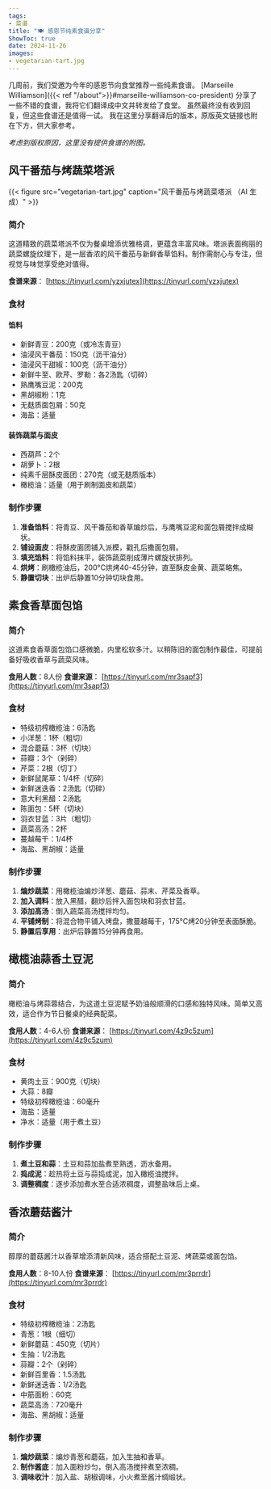 ```yaml
---
tags:
- 菜谱
title: "🍽️ 感恩节纯素食谱分享"
ShowToc: true
date: 2024-11-26
images:
- vegetarian-tart.jpg
---
```


几周前，我们受邀为今年的感恩节向食堂推荐一些纯素食谱。
[Marseille Williamson]({{< ref "/about">}}#marseille-williamson-co-president) 分享了一些不错的食谱，我将它们翻译成中文并转发给了食堂。
虽然最终没有收到回复，但这些食谱还是值得一试。
我在这里分享翻译后的版本，原版英文链接也附在下方，供大家参考。

*考虑到版权原因，这里没有提供食谱的附图。*

## 风干番茄与烤蔬菜塔派

{{< figure src="vegetarian-tart.jpg" caption="风干番茄与烤蔬菜塔派 （AI 生成）" >}}


### 简介
这道精致的蔬菜塔派不仅为餐桌增添优雅格调，更蕴含丰富风味。塔派表面绚丽的蔬菜螺旋纹理下，是一层香浓的风干番茄与新鲜香草馅料。制作需耐心与专注，但视觉与味觉享受绝对值得。

**食谱来源**： [https://tinyurl.com/yzxjutex](https://tinyurl.com/yzxjutex)

### 食材
#### 馅料
- 新鲜青豆：200克（或冷冻青豆）
- 油浸风干番茄：150克（沥干油分）
- 油浸风干甜椒：100克（沥干油分）
- 新鲜牛至、欧芹、罗勒：各2汤匙（切碎）
- 熟鹰嘴豆泥：200克
- 黑胡椒粉：1克
- 无麸质面包屑：50克
- 海盐：适量

#### 装饰蔬菜与面皮
- 西葫芦：2个
- 胡萝卜：2根
- 纯素千层酥皮面团：270克（或无麸质版本）
- 橄榄油：适量（用于刷制面皮和蔬菜）

### 制作步骤
1. **准备馅料**：将青豆、风干番茄和香草煸炒后，与鹰嘴豆泥和面包屑搅拌成糊状。
2. **铺设面皮**：将酥皮面团铺入派模，戳孔后撒面包屑。
3. **填充馅料**：将馅料抹平，装饰蔬菜削成薄片螺旋状排列。
4. **烘烤**：刷橄榄油后，200°C烘烤40-45分钟，直至酥皮金黄、蔬菜略焦。
5. **静置切块**：出炉后静置10分钟切块食用。

## 素食香草面包馅

### 简介
这道素食香草面包馅口感微脆，内里松软多汁。以稍陈旧的面包制作最佳，可提前备好吸收香草与蔬菜风味。

**食用人数**：8人份
**食谱来源**： [https://tinyurl.com/mr3sapf3](https://tinyurl.com/mr3sapf3)

### 食材
- 特级初榨橄榄油：6汤匙
- 小洋葱：1杯（粗切）
- 混合蘑菇：3杯（切块）
- 蒜瓣：3个（剁碎）
- 芹菜：2根（切丁）
- 新鲜鼠尾草：1/4杯（切碎）
- 新鲜迷迭香：2汤匙（切碎）
- 意大利黑醋：2汤匙
- 陈面包：5杯（切块）
- 羽衣甘蓝：3片（粗切）
- 蔬菜高汤：2杯
- 蔓越莓干：1/4杯
- 海盐、黑胡椒：适量

### 制作步骤
1. **煸炒蔬菜**：用橄榄油煸炒洋葱、蘑菇、蒜末、芹菜及香草。
2. **加入调料**：放入黑醋，翻炒后拌入面包块和羽衣甘蓝。
3. **添加高汤**：倒入蔬菜高汤搅拌均匀。
4. **平铺烤制**：将混合物平铺入烤盘，撒蔓越莓干，175°C烤20分钟至表面酥脆。
5. **静置后享用**：出炉后静置15分钟再食用。

## 橄榄油蒜香土豆泥

### 简介
橄榄油与烤蒜蓉结合，为这道土豆泥赋予奶油般顺滑的口感和独特风味。简单又高效，适合作为节日餐桌的经典配菜。

**食用人数**：4-6人份
**食谱来源**： [https://tinyurl.com/4z9c5zum](https://tinyurl.com/4z9c5zum)

### 食材
- 黄肉土豆：900克（切块）
- 大蒜：8瓣
- 特级初榨橄榄油：60毫升
- 海盐：适量
- 净水：适量（用于煮土豆）

### 制作步骤
1. **煮土豆和蒜**：土豆和蒜加盐煮至熟透，沥水备用。
2. **捣成泥**：趁热将土豆与蒜捣成泥，加入橄榄油搅拌。
3. **调整稠度**：逐步添加煮水至合适浓稠度，调整盐味后上桌。

## 香浓蘑菇酱汁

### 简介
醇厚的蘑菇酱汁以香草增添清新风味，适合搭配土豆泥、烤蔬菜或面包馅。

**食用人数**：8-10人份
**食谱来源**： [https://tinyurl.com/mr3prrdr](https://tinyurl.com/mr3prrdr)

### 食材
- 特级初榨橄榄油：2汤匙
- 青葱：1根（细切）
- 新鲜蘑菇：450克（切片）
- 生抽：1/2汤匙
- 蒜瓣：2个（剁碎）
- 新鲜百里香：1.5汤匙
- 新鲜迷迭香：1/2汤匙
- 中筋面粉：60克
- 蔬菜高汤：720毫升
- 海盐、黑胡椒：适量

### 制作步骤
1. **煸炒蔬菜**：煸炒青葱和蘑菇，加入生抽和香草。
2. **制作酱底**：加入面粉炒匀，倒入高汤搅拌煮至浓稠。
3. **调味收汁**：加入盐、胡椒调味，小火煮至酱汁绸缎状。
